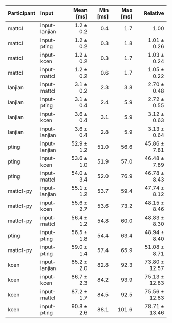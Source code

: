 | Participant | Input | Mean [ms] | Min [ms] | Max [ms] | Relative |
|:---|:---|---:|---:|---:|---:|
| mattcl | input-lanjian | 1.2 ± 0.2 | 0.4 | 1.7 | 1.00 |
| mattcl | input-pting | 1.2 ± 0.2 | 0.3 | 1.8 | 1.01 ± 0.26 |
| mattcl | input-kcen | 1.2 ± 0.2 | 0.3 | 1.7 | 1.03 ± 0.24 |
| mattcl | input-mattcl | 1.2 ± 0.2 | 0.6 | 1.7 | 1.05 ± 0.22 |
| lanjian | input-mattcl | 3.1 ± 0.2 | 2.3 | 3.8 | 2.70 ± 0.48 |
| lanjian | input-pting | 3.1 ± 0.4 | 2.4 | 5.9 | 2.72 ± 0.55 |
| lanjian | input-kcen | 3.6 ± 0.4 | 3.1 | 5.9 | 3.12 ± 0.63 |
| lanjian | input-lanjian | 3.6 ± 0.4 | 2.8 | 5.9 | 3.13 ± 0.64 |
| pting | input-lanjian | 52.9 ± 1.2 | 51.0 | 56.6 | 45.86 ± 7.81 |
| pting | input-kcen | 53.6 ± 1.0 | 51.9 | 57.0 | 46.48 ± 7.89 |
| pting | input-mattcl | 54.0 ± 3.4 | 52.0 | 76.9 | 46.78 ± 8.43 |
| mattcl-py | input-lanjian | 55.1 ± 1.2 | 53.7 | 59.4 | 47.74 ± 8.12 |
| mattcl-py | input-kcen | 55.6 ± 2.7 | 53.6 | 73.2 | 48.15 ± 8.46 |
| mattcl-py | input-mattcl | 56.4 ± 1.2 | 54.8 | 60.0 | 48.83 ± 8.30 |
| pting | input-pting | 56.5 ± 1.8 | 54.4 | 63.4 | 48.94 ± 8.40 |
| mattcl-py | input-pting | 59.0 ± 1.4 | 57.4 | 65.9 | 51.08 ± 8.71 |
| kcen | input-lanjian | 85.2 ± 2.0 | 82.8 | 92.3 | 73.80 ± 12.57 |
| kcen | input-kcen | 86.7 ± 2.3 | 84.2 | 93.9 | 75.13 ± 12.83 |
| kcen | input-mattcl | 87.2 ± 1.7 | 84.5 | 92.5 | 75.56 ± 12.83 |
| kcen | input-pting | 90.8 ± 2.6 | 88.1 | 101.6 | 78.71 ± 13.46 |
